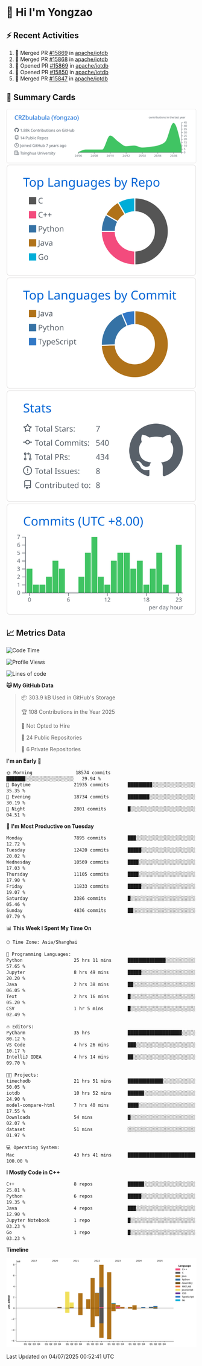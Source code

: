 # 👋 Hi I'm Yongzao

## ⚡ Recent Activities
<!--START_SECTION:activity-->
1. 🎉 Merged PR [#15869](https://github.com/apache/iotdb/pull/15869) in [apache/iotdb](https://github.com/apache/iotdb)
2. 🎉 Merged PR [#15868](https://github.com/apache/iotdb/pull/15868) in [apache/iotdb](https://github.com/apache/iotdb)
3. 💪 Opened PR [#15869](https://github.com/apache/iotdb/pull/15869) in [apache/iotdb](https://github.com/apache/iotdb)
4. 💪 Opened PR [#15850](https://github.com/apache/iotdb/pull/15850) in [apache/iotdb](https://github.com/apache/iotdb)
5. 🎉 Merged PR [#15847](https://github.com/apache/iotdb/pull/15847) in [apache/iotdb](https://github.com/apache/iotdb)
<!--END_SECTION:activity-->

## 🎑 Summary Cards

[![](https://raw.githubusercontent.com/CRZbulabula/CRZbulabula/main/profile-summary-card-output/github/0-profile-details.svg)](https://github.com/vn7n24fzkq/github-profile-summary-cards)
[![](https://raw.githubusercontent.com/CRZbulabula/CRZbulabula/main/profile-summary-card-output/github/1-repos-per-language.svg)](https://github.com/vn7n24fzkq/github-profile-summary-cards) [![](https://raw.githubusercontent.com/CRZbulabula/CRZbulabula/main/profile-summary-card-output/github/2-most-commit-language.svg)](https://github.com/vn7n24fzkq/github-profile-summary-cards)
[![](https://raw.githubusercontent.com/CRZbulabula/CRZbulabula/main/profile-summary-card-output/github/3-stats.svg)](https://github.com/vn7n24fzkq/github-profile-summary-cards) [![](https://raw.githubusercontent.com/CRZbulabula/CRZbulabula/main/profile-summary-card-output/github/4-productive-time.svg)](https://github.com/vn7n24fzkq/github-profile-summary-cards)

## 📈 Metrics Data

<!--START_SECTION:waka-->
![Code Time](http://img.shields.io/badge/Code%20Time-1%2C023%20hrs%2019%20mins-blue)

![Profile Views](http://img.shields.io/badge/Profile%20Views-0-blue)

![Lines of code](https://img.shields.io/badge/From%20Hello%20World%20I%27ve%20Written-34.5%20million%20lines%20of%20code-blue)

**🐱 My GitHub Data** 

> 📦 303.9 kB Used in GitHub's Storage 
 > 
> 🏆 108 Contributions in the Year 2025
 > 
> 🚫 Not Opted to Hire
 > 
> 📜 24 Public Repositories 
 > 
> 🔑 6 Private Repositories 
 > 
**I'm an Early 🐤** 

```text
🌞 Morning                18574 commits       ███████░░░░░░░░░░░░░░░░░░   29.94 % 
🌆 Daytime                21935 commits       █████████░░░░░░░░░░░░░░░░   35.35 % 
🌃 Evening                18734 commits       ████████░░░░░░░░░░░░░░░░░   30.19 % 
🌙 Night                  2801 commits        █░░░░░░░░░░░░░░░░░░░░░░░░   04.51 % 
```
📅 **I'm Most Productive on Tuesday** 

```text
Monday                   7895 commits        ███░░░░░░░░░░░░░░░░░░░░░░   12.72 % 
Tuesday                  12420 commits       █████░░░░░░░░░░░░░░░░░░░░   20.02 % 
Wednesday                10569 commits       ████░░░░░░░░░░░░░░░░░░░░░   17.03 % 
Thursday                 11105 commits       ████░░░░░░░░░░░░░░░░░░░░░   17.90 % 
Friday                   11833 commits       █████░░░░░░░░░░░░░░░░░░░░   19.07 % 
Saturday                 3386 commits        █░░░░░░░░░░░░░░░░░░░░░░░░   05.46 % 
Sunday                   4836 commits        ██░░░░░░░░░░░░░░░░░░░░░░░   07.79 % 
```


📊 **This Week I Spent My Time On** 

```text
🕑︎ Time Zone: Asia/Shanghai

💬 Programming Languages: 
Python                   25 hrs 11 mins      ██████████████░░░░░░░░░░░   57.65 % 
Jupyter                  8 hrs 49 mins       █████░░░░░░░░░░░░░░░░░░░░   20.20 % 
Java                     2 hrs 38 mins       ██░░░░░░░░░░░░░░░░░░░░░░░   06.05 % 
Text                     2 hrs 16 mins       █░░░░░░░░░░░░░░░░░░░░░░░░   05.20 % 
CSV                      1 hr 5 mins         █░░░░░░░░░░░░░░░░░░░░░░░░   02.49 % 

🔥 Editors: 
PyCharm                  35 hrs              ████████████████████░░░░░   80.12 % 
VS Code                  4 hrs 26 mins       ███░░░░░░░░░░░░░░░░░░░░░░   10.17 % 
IntelliJ IDEA            4 hrs 14 mins       ██░░░░░░░░░░░░░░░░░░░░░░░   09.70 % 

🐱‍💻 Projects: 
timechodb                21 hrs 51 mins      █████████████░░░░░░░░░░░░   50.05 % 
iotdb                    10 hrs 52 mins      ██████░░░░░░░░░░░░░░░░░░░   24.90 % 
model-compare-html       7 hrs 40 mins       ████░░░░░░░░░░░░░░░░░░░░░   17.55 % 
Downloads                54 mins             █░░░░░░░░░░░░░░░░░░░░░░░░   02.07 % 
dataset                  51 mins             ░░░░░░░░░░░░░░░░░░░░░░░░░   01.97 % 

💻 Operating System: 
Mac                      43 hrs 41 mins      █████████████████████████   100.00 % 
```

**I Mostly Code in C++** 

```text
C++                      8 repos             ██████░░░░░░░░░░░░░░░░░░░   25.81 % 
Python                   6 repos             █████░░░░░░░░░░░░░░░░░░░░   19.35 % 
Java                     4 repos             ███░░░░░░░░░░░░░░░░░░░░░░   12.90 % 
Jupyter Notebook         1 repo              █░░░░░░░░░░░░░░░░░░░░░░░░   03.23 % 
Go                       1 repo              █░░░░░░░░░░░░░░░░░░░░░░░░   03.23 % 
```



**Timeline**

![Lines of Code chart](https://raw.githubusercontent.com/CRZbulabula/CRZbulabula/main/assets/bar_graph.png)


 Last Updated on 04/07/2025 00:52:41 UTC
<!--END_SECTION:waka-->

